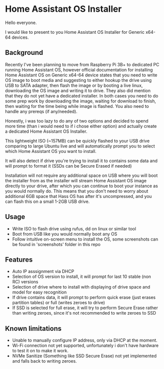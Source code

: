 # Home Assistant OS Installer

Hello everyone.

I would like to present to you Home Assistant OS Installer for Generic x64-64 devices.

## Background
Recently I've been planning to move from Raspberry Pi 3B+ to dedicated PC running Home Assistant OS, however official documentation for installing Home Assistant OS on Generic x64-64 device states that you need to write OS image to boot media and suggesting to either hookup the drive using USB to SATA adapter, then flash the image or by booting a live linux, downloading the OS image and writing it to drive. They also did mention that they do not yet have a dedicated installer.
In both cases you need to do some prep work by downloading the image, waiting for download to finish, then waiting for the time being while image is flashed. You also need to handle any prereqs (if any/needed).

Honestly, i was too lazy to do any of two options and decided to spend more time (than i would need to if i chose either option) and actually create a dedicated Home Assistant OS Installer.

This lightweight ISO (~157MB) can be quickly flashed to your USB drive comparing to large Ubuntu live and will automatically prompt you to select which Home Assistant OS you want to install.

It will also detect if drive you're trying to install it to contains some data and will prompt to format it (SSDs can be Secure Erased if needed)

Installation will not require any additional space on USB where you will boot the installer from as the installer will stream Home Assistant OS image directly to your drive, after which you can continue to boot your instance as you would normally do. This means that you don't need to worry about additional 6GB space that Hass OS has after it's uncompressed, and you can flash this on a small 1-2GB USB drive.

## Usage
- Write ISO to flash drive using rufus, dd on linux or similar tool
- Boot from USB like you would normally boot any OS
- Follow intuitive on-screen menu to install the OS, some screenshots can be found in 'screenshots' folder in this repo

## Features
- Auto IP asssignment via DHCP
- Selection of OS version to install, it will prompt for last 10 stable (non RC) versions
- Selection of drive where to install with displaying of drive space and model for easy recognition
- If drive contains data, it will prompt to perform quick erase (just erases partition tables) or full (writes zeroes to drive)
- If SSD is selected for full erase, it will try to perform Secure Erase rather than writing zeroes, since it's not recommended to write zeroes to SSD

## Known limitations
- Unable to manually configure IP address, only via DHCP at the moment.
- Wi-Fi connection not yet supported, unfortunately i don't have hardware to test it on to make it work.
- NVMe Sanitize (Something like SSD Secure Erase) not yet implemented and falls back to writing zeroes.
